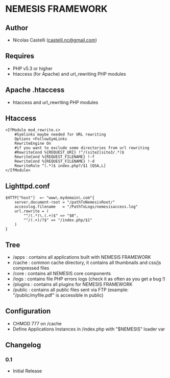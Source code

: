 NEMESIS FRAMEWORK 
=============================

Author
------------
* Nicolas Castelli (castelli.nc@gmail.com)

Requires
------------
* PHP v5.3 or higher
* htaccess (for Apache) and url_rewriting PHP modules

Apache .htaccess
------------
* htaccess and url_rewriting PHP modules


Htaccess
------------

	<IfModule mod_rewrite.c>
		#Symlinks maybe needed for URL rewriting
		Options +FollowSymLinks
		RewriteEngine On
		#if you want to exclude some directories from url rewriting
		#RewriteCond %{REQUEST_URI} !^/(site2|site3/.*)$
		RewriteCond %{REQUEST_FILENAME} !-f
		RewriteCond %{REQUEST_FILENAME} !-d
		RewriteRule ^(.*)$ index.php?/$1 [QSA,L]
	</IfModule>


Lighttpd.conf
------------

	$HTTP["host"]  =~ "www\.mydomain\.com"{
		server.document-root = "/pathToNemesisRoot/"
		accesslog.filename   = "/PathToLogs/nemesisaccess.log"
	 	url.rewrite = (
			"^/(.*)\.(.+)$" => "$0",
			"^/(.+)/?$" => "/index.php/$1"
		)
	}

Tree
------------
* /apps : contains all applications built with NEMESIS FRAMEWORK
* /cache : common cache directory, it contains all thumbnails and css/js compressed files
* /core : contains all NEMESIS core components
* /logs : contains file PHP errors logs (check it as often as you get a bug !)
* /plugins : contains all plugins for NEMESIS FRAMEWORK
* /public : contains all public files sent via FTP (example: "/public/myfile.pdf" is accessible in public) 

Configuration
------------
* CHMOD 777 on /cache 
* Define Applications Instances in /index.php with "$NEMESIS" loader var


Changelog
---------

### 0.1
* Initial Release
